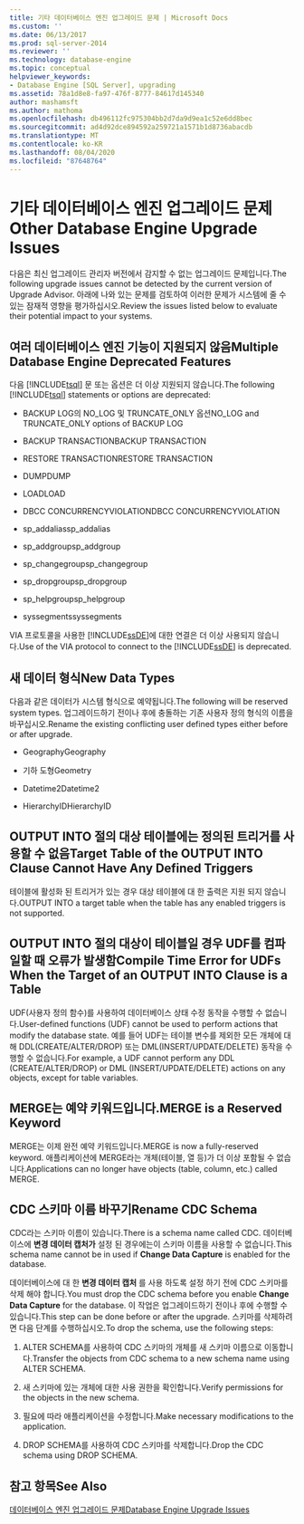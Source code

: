 ```yaml
---
title: 기타 데이터베이스 엔진 업그레이드 문제 | Microsoft Docs
ms.custom: ''
ms.date: 06/13/2017
ms.prod: sql-server-2014
ms.reviewer: ''
ms.technology: database-engine
ms.topic: conceptual
helpviewer_keywords:
- Database Engine [SQL Server], upgrading
ms.assetid: 78a1d8e8-fa97-476f-8777-84617d145340
author: mashamsft
ms.author: mathoma
ms.openlocfilehash: db496112fc975304bb2d7da9d9ea1c52e6dd8bec
ms.sourcegitcommit: ad4d92dce894592a259721a1571b1d8736abacdb
ms.translationtype: MT
ms.contentlocale: ko-KR
ms.lasthandoff: 08/04/2020
ms.locfileid: "87648764"
---
```

# <a name="other-database-engine-upgrade-issues"></a><span data-ttu-id="0231f-102">기타 데이터베이스 엔진 업그레이드 문제</span><span class="sxs-lookup"><span data-stu-id="0231f-102">Other Database Engine Upgrade Issues</span></span>
  <span data-ttu-id="0231f-103">다음은 최신 업그레이드 관리자 버전에서 감지할 수 없는 업그레이드 문제입니다.</span><span class="sxs-lookup"><span data-stu-id="0231f-103">The following upgrade issues cannot be detected by the current version of Upgrade Advisor.</span></span> <span data-ttu-id="0231f-104">아래에 나와 있는 문제를 검토하여 이러한 문제가 시스템에 줄 수 있는 잠재적 영향을 평가하십시오.</span><span class="sxs-lookup"><span data-stu-id="0231f-104">Review the issues listed below to evaluate their potential impact to your systems.</span></span>  
  
## <a name="multiple-database-engine-deprecated-features"></a><span data-ttu-id="0231f-105">여러 데이터베이스 엔진 기능이 지원되지 않음</span><span class="sxs-lookup"><span data-stu-id="0231f-105">Multiple Database Engine Deprecated Features</span></span>  
 <span data-ttu-id="0231f-106">다음 [!INCLUDE[tsql](../../includes/tsql-md.md)] 문 또는 옵션은 더 이상 지원되지 않습니다.</span><span class="sxs-lookup"><span data-stu-id="0231f-106">The following [!INCLUDE[tsql](../../includes/tsql-md.md)] statements or options are deprecated:</span></span>  
  
-   <span data-ttu-id="0231f-107">BACKUP LOG의 NO_LOG 및 TRUNCATE_ONLY 옵션</span><span class="sxs-lookup"><span data-stu-id="0231f-107">NO_LOG and TRUNCATE_ONLY options of BACKUP LOG</span></span>  
  
-   <span data-ttu-id="0231f-108">BACKUP TRANSACTION</span><span class="sxs-lookup"><span data-stu-id="0231f-108">BACKUP TRANSACTION</span></span>  
  
-   <span data-ttu-id="0231f-109">RESTORE TRANSACTION</span><span class="sxs-lookup"><span data-stu-id="0231f-109">RESTORE TRANSACTION</span></span>  
  
-   <span data-ttu-id="0231f-110">DUMP</span><span class="sxs-lookup"><span data-stu-id="0231f-110">DUMP</span></span>  
  
-   <span data-ttu-id="0231f-111">LOAD</span><span class="sxs-lookup"><span data-stu-id="0231f-111">LOAD</span></span>  
  
-   <span data-ttu-id="0231f-112">DBCC CONCURRENCYVIOLATION</span><span class="sxs-lookup"><span data-stu-id="0231f-112">DBCC CONCURRENCYVIOLATION</span></span>  
  
-   <span data-ttu-id="0231f-113">sp_addalias</span><span class="sxs-lookup"><span data-stu-id="0231f-113">sp_addalias</span></span>  
  
-   <span data-ttu-id="0231f-114">sp_addgroup</span><span class="sxs-lookup"><span data-stu-id="0231f-114">sp_addgroup</span></span>  
  
-   <span data-ttu-id="0231f-115">sp_changegroup</span><span class="sxs-lookup"><span data-stu-id="0231f-115">sp_changegroup</span></span>  
  
-   <span data-ttu-id="0231f-116">sp_dropgroup</span><span class="sxs-lookup"><span data-stu-id="0231f-116">sp_dropgroup</span></span>  
  
-   <span data-ttu-id="0231f-117">sp_helpgroup</span><span class="sxs-lookup"><span data-stu-id="0231f-117">sp_helpgroup</span></span>  
  
-   <span data-ttu-id="0231f-118">syssegments</span><span class="sxs-lookup"><span data-stu-id="0231f-118">syssegments</span></span>  
  
 <span data-ttu-id="0231f-119">VIA 프로토콜을 사용한 [!INCLUDE[ssDE](../../includes/ssde-md.md)]에 대한 연결은 더 이상 사용되지 않습니다.</span><span class="sxs-lookup"><span data-stu-id="0231f-119">Use of the VIA protocol to connect to the [!INCLUDE[ssDE](../../includes/ssde-md.md)] is deprecated.</span></span>  
  
## <a name="new-data-types"></a><span data-ttu-id="0231f-120">새 데이터 형식</span><span class="sxs-lookup"><span data-stu-id="0231f-120">New Data Types</span></span>  
 <span data-ttu-id="0231f-121">다음과 같은 데이터가 시스템 형식으로 예약됩니다.</span><span class="sxs-lookup"><span data-stu-id="0231f-121">The following will be reserved system types.</span></span> <span data-ttu-id="0231f-122">업그레이드하기 전이나 후에 충돌하는 기존 사용자 정의 형식의 이름을 바꾸십시오.</span><span class="sxs-lookup"><span data-stu-id="0231f-122">Rename the existing conflicting user defined types either before or after upgrade.</span></span>  
  
-   <span data-ttu-id="0231f-123">Geography</span><span class="sxs-lookup"><span data-stu-id="0231f-123">Geography</span></span>  
  
-   <span data-ttu-id="0231f-124">기하 도형</span><span class="sxs-lookup"><span data-stu-id="0231f-124">Geometry</span></span>  
  
-   <span data-ttu-id="0231f-125">Datetime2</span><span class="sxs-lookup"><span data-stu-id="0231f-125">Datetime2</span></span>  
  
-   <span data-ttu-id="0231f-126">HierarchyID</span><span class="sxs-lookup"><span data-stu-id="0231f-126">HierarchyID</span></span>  
  
## <a name="target-table-of-the-output-into-clause-cannot-have-any-defined-triggers"></a><span data-ttu-id="0231f-127">OUTPUT INTO 절의 대상 테이블에는 정의된 트리거를 사용할 수 없음</span><span class="sxs-lookup"><span data-stu-id="0231f-127">Target Table of the OUTPUT INTO Clause Cannot Have Any Defined Triggers</span></span>  
 <span data-ttu-id="0231f-128">테이블에 활성화 된 트리거가 있는 경우 대상 테이블에 대 한 출력은 지원 되지 않습니다.</span><span class="sxs-lookup"><span data-stu-id="0231f-128">OUTPUT INTO a target table when the table has any enabled triggers is not supported.</span></span>  
  
## <a name="compile-time-error-for-udfs-when-the-target-of-an-output-into-clause-is-a-table"></a><span data-ttu-id="0231f-129">OUTPUT INTO 절의 대상이 테이블일 경우 UDF를 컴파일할 때 오류가 발생함</span><span class="sxs-lookup"><span data-stu-id="0231f-129">Compile Time Error for UDFs When the Target of an OUTPUT INTO Clause is a Table</span></span>  
 <span data-ttu-id="0231f-130">UDF(사용자 정의 함수)를 사용하여 데이터베이스 상태 수정 동작을 수행할 수 없습니다.</span><span class="sxs-lookup"><span data-stu-id="0231f-130">User-defined functions (UDF) cannot be used to perform actions that modify the database state.</span></span> <span data-ttu-id="0231f-131">예를 들어 UDF는 테이블 변수를 제외한 모든 개체에 대해 DDL(CREATE/ALTER/DROP) 또는 DML(INSERT/UPDATE/DELETE) 동작을 수행할 수 없습니다.</span><span class="sxs-lookup"><span data-stu-id="0231f-131">For example, a UDF cannot perform any DDL (CREATE/ALTER/DROP) or DML (INSERT/UPDATE/DELETE) actions on any objects, except for table variables.</span></span>  
  
## <a name="merge-is-a-reserved-keyword"></a><span data-ttu-id="0231f-132">MERGE는 예약 키워드입니다.</span><span class="sxs-lookup"><span data-stu-id="0231f-132">MERGE is a Reserved Keyword</span></span>  
 <span data-ttu-id="0231f-133">MERGE는 이제 완전 예약 키워드입니다.</span><span class="sxs-lookup"><span data-stu-id="0231f-133">MERGE is now a fully-reserved keyword.</span></span> <span data-ttu-id="0231f-134">애플리케이션에 MERGE라는 개체(테이블, 열 등)가 더 이상 포함될 수 없습니다.</span><span class="sxs-lookup"><span data-stu-id="0231f-134">Applications can no longer have objects (table, column, etc.) called MERGE.</span></span>  
  
## <a name="rename-cdc-schema"></a><span data-ttu-id="0231f-135">CDC 스키마 이름 바꾸기</span><span class="sxs-lookup"><span data-stu-id="0231f-135">Rename CDC Schema</span></span>  
 <span data-ttu-id="0231f-136">CDC라는 스키마 이름이 있습니다.</span><span class="sxs-lookup"><span data-stu-id="0231f-136">There is a schema name called CDC.</span></span> <span data-ttu-id="0231f-137">데이터베이스에 **변경 데이터 캡처가** 설정 된 경우에는이 스키마 이름을 사용할 수 없습니다.</span><span class="sxs-lookup"><span data-stu-id="0231f-137">This schema name cannot be in used if **Change Data Capture** is enabled for the database.</span></span>  
  
 <span data-ttu-id="0231f-138">데이터베이스에 대 한 **변경 데이터 캡처** 를 사용 하도록 설정 하기 전에 CDC 스키마를 삭제 해야 합니다.</span><span class="sxs-lookup"><span data-stu-id="0231f-138">You must drop the CDC schema before you enable **Change Data Capture** for the database.</span></span> <span data-ttu-id="0231f-139">이 작업은 업그레이드하기 전이나 후에 수행할 수 있습니다.</span><span class="sxs-lookup"><span data-stu-id="0231f-139">This step can be done before or after the upgrade.</span></span> <span data-ttu-id="0231f-140">스키마를 삭제하려면 다음 단계를 수행하십시오.</span><span class="sxs-lookup"><span data-stu-id="0231f-140">To drop the schema, use the following steps:</span></span>  
  
1.  <span data-ttu-id="0231f-141">ALTER SCHEMA를 사용하여 CDC 스키마의 개체를 새 스키마 이름으로 이동합니다.</span><span class="sxs-lookup"><span data-stu-id="0231f-141">Transfer the objects from CDC schema to a new schema name using ALTER SCHEMA.</span></span>  
  
2.  <span data-ttu-id="0231f-142">새 스키마에 있는 개체에 대한 사용 권한을 확인합니다.</span><span class="sxs-lookup"><span data-stu-id="0231f-142">Verify permissions for the objects in the new schema.</span></span>  
  
3.  <span data-ttu-id="0231f-143">필요에 따라 애플리케이션을 수정합니다.</span><span class="sxs-lookup"><span data-stu-id="0231f-143">Make necessary modifications to the application.</span></span>  
  
4.  <span data-ttu-id="0231f-144">DROP SCHEMA를 사용하여 CDC 스키마를 삭제합니다.</span><span class="sxs-lookup"><span data-stu-id="0231f-144">Drop the CDC schema using DROP SCHEMA.</span></span>  
  
## <a name="see-also"></a><span data-ttu-id="0231f-145">참고 항목</span><span class="sxs-lookup"><span data-stu-id="0231f-145">See Also</span></span>  
 [<span data-ttu-id="0231f-146">데이터베이스 엔진 업그레이드 문제</span><span class="sxs-lookup"><span data-stu-id="0231f-146">Database Engine Upgrade Issues</span></span>](../../../2014/sql-server/install/database-engine-upgrade-issues.md)  
  
  
